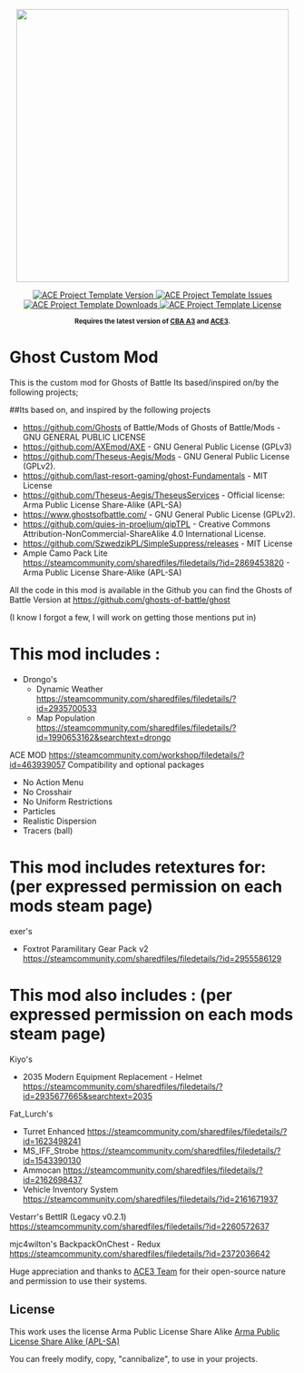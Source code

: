 <p align="center">
    <img src="newlogo.png" width="480">
</p>

<p align="center">
    <a href="https://github.com/ghosts-of-battle/ghost/releases/latest">
        <img src="https://img.shields.io/badge/Version-0.1.0-blue.svg?style=flat-square" alt="ACE Project Template Version">
    </a>
    <a href="https://github.com/ghosts-of-battle/ghost/issues">
        <img src="https://img.shields.io/github/issues-raw/YonVclaw/Mod_Template.svg?style=flat-square&label=Issues" alt="ACE Project Template Issues">
    </a>
    <a href="https://github.com/ghosts-of-battle/ghost/releases">
        <img src="https://img.shields.io/github/downloads/YonVclaw/Mod_Template/total.svg?style=flat-square&label=Downloads" alt="ACE Project Template Downloads">
    </a>
    <a href="https://github.com/ghosts-of-battle/ghost/blob/master/LICENSE">
        <img src="https://img.shields.io/badge/License-MIT-red.svg?style=flat-square" alt="ACE Project Template License">
    </a>
</p>

<p align="center">
    <sup><strong>Requires the latest version of <a href="https://github.com/CBATeam/CBA_A3/releases">CBA A3</a> and <a href="https://github.com/acemod/ACE3/releases">ACE3</a>.<br/></strong></sup>
</p>

# Ghost Custom Mod

This is the custom mod for Ghosts of Battle
Its based/inspired on/by the following projects;

##Its based on, and inspired by the following projects
- https://github.com/Ghosts of Battle/Mods of Ghosts of Battle/Mods  -  GNU GENERAL PUBLIC LICENSE
- https://github.com/AXEmod/AXE - GNU General Public License (GPLv3)
- https://github.com/Theseus-Aegis/Mods - GNU General Public License (GPLv2).
- https://github.com/last-resort-gaming/ghost-Fundamentals - MIT License
- https://github.com/Theseus-Aegis/TheseusServices - Official license: Arma Public License Share-Alike (APL-SA)
- https://www.ghostsofbattle.com/ - GNU General Public License (GPLv2).
- https://github.com/quies-in-proelium/qipTPL - Creative Commons Attribution-NonCommercial-ShareAlike 4.0 International License.
- https://github.com/SzwedzikPL/SimpleSuppress/releases - MIT License
- Ample Camo Pack Lite https://steamcommunity.com/sharedfiles/filedetails/?id=2869453820  - Arma Public License Share-Alike (APL-SA)

All the code in this mod is available in the Github
you can find the Ghosts of Battle Version at https://github.com/ghosts-of-battle/ghost

(I know I forgot a few, I will work on getting those mentions put in)
# This mod includes :
- Drongo's 
    - Dynamic Weather https://steamcommunity.com/sharedfiles/filedetails/?id=2935700533
    - Map Population https://steamcommunity.com/sharedfiles/filedetails/?id=1990653162&searchtext=drongo

ACE MOD https://steamcommunity.com/workshop/filedetails/?id=463939057
  Compatibility and optional packages
  - No Action Menu
  - No Crosshair
  - No Uniform Restrictions
  - Particles
  - Realistic Dispersion
  - Tracers (ball)

# This mod includes retextures for: (per expressed permission on each mods steam page)
exer's
- Foxtrot Paramilitary Gear Pack v2 https://steamcommunity.com/sharedfiles/filedetails/?id=2955586129


# This mod also includes : (per expressed permission on each mods steam page)
Kiyo's 
- 2035 Modern Equipment Replacement - Helmet https://steamcommunity.com/sharedfiles/filedetails/?id=2935677665&searchtext=2035

Fat_Lurch's
- Turret Enhanced https://steamcommunity.com/sharedfiles/filedetails/?id=1623498241
- MS_IFF_Strobe https://steamcommunity.com/sharedfiles/filedetails/?id=1543390130
- Ammocan https://steamcommunity.com/sharedfiles/filedetails/?id=2162698437
- Vehicle Inventory System https://steamcommunity.com/sharedfiles/filedetails/?id=2161671937

Vestarr's
BettIR (Legacy v0.2.1) https://steamcommunity.com/sharedfiles/filedetails/?id=2260572637

mjc4wilton's
BackpackOnChest - Redux https://steamcommunity.com/sharedfiles/filedetails/?id=2372036642


Huge appreciation and thanks to [ACE3 Team](http://ace3mod.com/team.html) for their open-source nature and permission to use their systems.

## License
This work uses the license Arma Public License Share Alike [Arma Public License Share Alike (APL-SA)](https://www.bohemia.net/community/licenses/arma-public-license-share-alike)

You can freely modify, copy, "cannibalize", to use in your projects.
